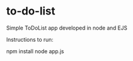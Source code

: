 # to-do-list
Simple ToDoList app developed in node and EJS

Instructions to run: 

npm install
node app.js
